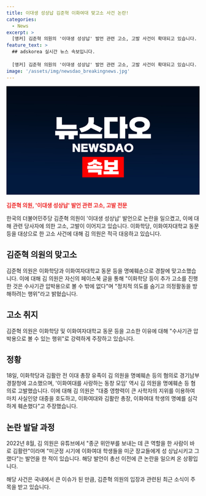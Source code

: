 ```yaml
---
title: 이대생 성상납 김준혁 이화여대 맞고소 사건 논란!
categories:
  - News
excerpt: >
  [앵커] 김준혁 의원의 '이대생 성상납' 발언 관련 고소, 고발 사건이 확대되고 있습니다. 의원은 오늘 경찰에 이화학당과 이화여대 동문 등을 명예훼손으로 고소했으며, 이와 관련한 논란이 계속되고 있습니다. 해당 발언은 과거 총선 전에 논란을 빚었고, 이에 대해 깊은 사과를 한 적도 있습니다. 현재 관련 조사가 계속되고 있습니다.
feature_text: >
  ## adskorea 실시간 뉴스 속보입니다.

  [앵커] 김준혁 의원의 '이대생 성상납' 발언 관련 고소, 고발 사건이 확대되고 있습니다. 의원은 오늘 경찰에 이화학당과 이화여대 동문 등을 명예훼손으로 고소했으며, 이와 관련한 논란이 계속되고 있습니다. 해당 발언은 과거 총선 전에 논란을 빚었고, 이에 대해 깊은 사과를 한 적도 있습니다. 현재 관련 조사가 계속되고 있습니다.
image: '/assets/img/newsdao_breakingnews.jpg'
---
```


<p><img src="/assets/img/newsdao_breakingnews.jpg" alt="adskorea 속보" /></p>

<p><b><span style="color: #ee2323;">김준혁 의원, '이대생 성상납' 발언 관련 고소, 고발 전문</span></b></p>

<p>한국의 더불어민주당 김준혁 의원이 '이대생 성상납' 발언으로 논란을 일으켰고, 이에 대해 관련 당사자에 의한 고소, 고발이 이어지고 있습니다. 이화학당, 이화여자대학교 동문 등을 대상으로 한 고소 사건에 대해 김 의원은 적극 대응하고 있습니다.</p>

<p data-ke-size="size16"></p>

<h2 data-ke-size="size26">김준혁 의원의 맞고소</h2>

<p>김준혁 의원은 이화학당과 이화여자대학교 동문 등을 명예훼손으로 경찰에 맞고소했습니다. 이에 대해 김 의원은 자신의 페이스북 글을 통해 "이화학당 등이 추가 고소를 진행한 것은 수사기관 압박용으로 볼 수 밖에 없다"며 "정치적 의도를 숨기고 의정활동을 방해하려는 행위"라고 밝혔습니다.</p>

<p data-ke-size="size16"></p>

<h2 data-ke-size="size26">고소 취지</h2>

<p>김준혁 의원은 이화학당 및 이화여자대학교 동문 등을 고소한 이유에 대해 "수사기관 압박용으로 볼 수 있는 행위"로 강력하게 주장하고 있습니다.</p>

<p data-ke-size="size16"></p>

<h2 data-ke-size="size26">정황</h2>

<p>18일, 이화학당과 김활란 전 이대 총장 유족이 김 의원을 명예훼손 등의 혐의로 경기남부경찰청에 고소했으며, '이화여대를 사랑하는 동창 모임' 역시 김 의원을 명예훼손 등 혐의로 고발했습니다. 이에 대해 김 의원은 "대중 영향력이 큰 사학자의 지위를 이용하여 마치 사실인양 대중을 호도하고, 이화여대와 김활란 총장, 이화여대 학생의 명예를 심각하게 훼손했다"고 주장했습니다.</p>

<p data-ke-size="size16"></p>

<h2 data-ke-size="size26">논란 발달 과정</h2>

<p>2022년 8월, 김 의원은 유튜브에서 "종군 위안부를 보내는 데 큰 역할을 한 사람이 바로 김활란"이라며 "미군정 시기에 이화여대 학생들을 미군 장교들에게 성 상납시키고 그랬다"는 발언을 한 적이 있습니다. 해당 발언이 총선 이전에 큰 논란을 일으켜 온 상황입니다.</p>

<p data-ke-size="size16"></p>

<p>해당 사건은 국내에서 큰 이슈가 된 만큼, 김준혁 의원의 입장과 관련된 최근 소식이 주목을 받고 있습니다.</p>

